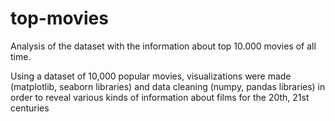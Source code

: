 # top-movies
Analysis of the dataset with the information about top 10.000 movies of all time.

Using a dataset of 10,000 popular movies, visualizations were made (matplotlib, seaborn libraries) and data cleaning (numpy, pandas libraries) in order to reveal various kinds of information about films for the 20th, 21st centuries
